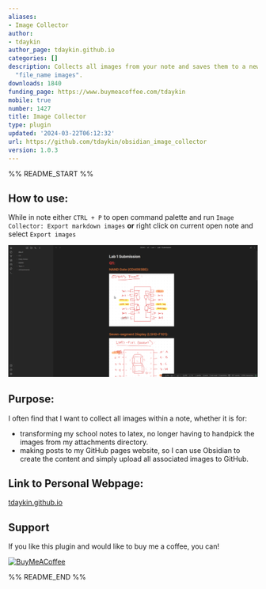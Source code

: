 ```yaml
---
aliases:
- Image Collector
author:
- tdaykin
author_page: tdaykin.github.io
categories: []
description: Collects all images from your note and saves them to a new folder called
  "file_name images".
downloads: 1840
funding_page: https://www.buymeacoffee.com/tdaykin
mobile: true
number: 1427
title: Image Collector
type: plugin
updated: '2024-03-22T06:12:32'
url: https://github.com/tdaykin/obsidian_image_collector
version: 1.0.3
---
```


%% README_START %%

## How to use:

While in note either `CTRL + P` to open command palette and run `Image Collector: Export markdown images` **or** right click on current open note and select `Export images`

![Demo](https://raw.githubusercontent.com/tdaykin/obsidian_image_collector/HEAD//imagecollector.gif)

## Purpose:

I often find that I want to collect all images within a note, whether it is for:

- transforming my school notes to latex, no longer having to handpick the images from my attachments directory.
- making posts to my GitHub pages website, so I can use Obsidian to create the content and simply upload all associated images to GitHub.

## Link to Personal Webpage:

[tdaykin.github.io](https://tdaykin.github.io)

## Support

If you like this plugin and would like to buy me a coffee, you can!

[<img src="https://cdn.buymeacoffee.com/buttons/v2/default-blue.png" alt="BuyMeACoffee" width="100">](https://www.buymeacoffee.com/tdaykin)




%% README_END %%
